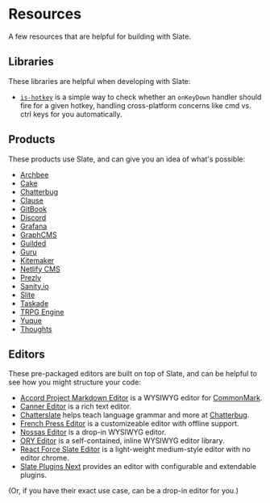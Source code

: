 # Resources

A few resources that are helpful for building with Slate.

## Libraries

These libraries are helpful when developing with Slate:

* [`is-hotkey`](https://github.com/ianstormtaylor/is-hotkey) is a simple way to check whether an `onKeyDown` handler should fire for a given hotkey, handling cross-platform concerns like cmd vs. ctrl keys for you automatically.

## Products

These products use Slate, and can give you an idea of what's possible:

* [Archbee](https://archbee.io)
* [Cake](https://www.cake.co/)
* [Chatterbug](https://chatterbug.com)
* [Clause](https://clause.io)
* [GitBook](https://www.gitbook.com/)
* [Discord](https://discord.com/)
* [Grafana](https://grafana.com/)
* [GraphCMS](https://graphcms.com)
* [Guilded](https://www.guilded.gg)
* [Guru](https://www.getguru.com/)
* [Kitemaker](https://kitemaker.co)
* [Netlify CMS](https://www.netlifycms.org)
* [Prezly](https://www.prezly.com/)
* [Sanity.io](https://www.sanity.io)
* [Slite](https://slite.com)
* [Taskade](https://www.taskade.com/)
* [TRPG Engine](https://trpg.moonrailgun.com)
* [Yuque](https://www.yuque.com/)
* [Thoughts](https://thoughts.teambition.com)

## Editors

These pre-packaged editors are built on top of Slate, and can be helpful to see how you might structure your code:

* [Accord Project Markdown Editor](https://github.com/accordproject/web-components) is a WYSIWYG editor for [CommonMark](https://commonmark.org/).
* [Canner Editor](https://github.com/Canner/canner-slate-editor) is a rich text editor.
* [Chatterslate](https://github.com/chatterbugapp/chatterslate) helps teach language grammar and more at [Chatterbug](https://chatterbug.com).
* [French Press Editor](https://github.com/roast-cms/french-press-editor) is a customizeable editor with offline support.
* [Nossas Editor](http://slate-editor.bonde.org/) is a drop-in WYSIWYG editor.
* [ORY Editor](https://editor.ory.am/) is a self-contained, inline WYSIWYG editor library.
* [React Force Slate Editor](https://github.com/nareshbhatia/react-force/tree/master/packages/slate-editor) is a light-weight medium-style editor with no editor chrome.
* [Slate Plugins Next](https://github.com/zbeyens/slate-plugins-next) provides an editor with configurable and extendable plugins.

\(Or, if you have their exact use case, can be a drop-in editor for you.\)

